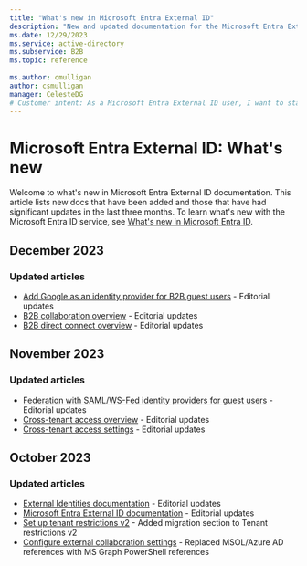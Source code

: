 ```yaml
---
title: "What's new in Microsoft Entra External ID"
description: "New and updated documentation for the Microsoft Entra External ID."
ms.date: 12/29/2023
ms.service: active-directory
ms.subservice: B2B
ms.topic: reference
 
ms.author: cmulligan
author: csmulligan
manager: CelesteDG
# Customer intent: As a Microsoft Entra External ID user, I want to stay updated on the new documentation and significant updates, so that I can stay informed about the changes and improvements in the service.
---
```


# Microsoft Entra External ID: What's new

Welcome to what's new in Microsoft Entra External ID documentation. This article lists new docs that have been added and those that have had significant updates in the last three months. To learn what's new with the Microsoft Entra ID service, see [What's new in Microsoft Entra ID](~/fundamentals/whats-new.md).

## December 2023

### Updated articles

- [Add Google as an identity provider for B2B guest users](google-federation.md) - Editorial updates
- [B2B collaboration overview](what-is-b2b.md) - Editorial updates
- [B2B direct connect overview](b2b-direct-connect-overview.md) - Editorial updates

## November 2023

### Updated articles

- [Federation with SAML/WS-Fed identity providers for guest users](direct-federation.md) - Editorial updates
- [Cross-tenant access overview](cross-tenant-access-overview.md) - Editorial updates
- [Cross-tenant access settings](cross-tenant-access-settings-b2b-collaboration.md) - Editorial updates

## October 2023

### Updated articles

- [External Identities documentation](index-b2b.yml) - Editorial updates
- [Microsoft Entra External ID documentation](index.yml) - Editorial updates
- [Set up tenant restrictions v2](tenant-restrictions-v2.md) - Added migration section to Tenant restrictions v2
- [Configure external collaboration settings](external-collaboration-settings-configure.md) - Replaced MSOL/Azure AD references with MS Graph PowerShell references